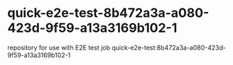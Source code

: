 # quick-e2e-test-8b472a3a-a080-423d-9f59-a13a3169b102-1
repository for use with E2E test job quick-e2e-test:8b472a3a-a080-423d-9f59-a13a3169b102-1
